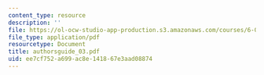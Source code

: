 ```yaml
---
content_type: resource
description: ''
file: https://ol-ocw-studio-app-production.s3.amazonaws.com/courses/6-021j-quantitative-physiology-cells-and-tissues-fall-2004/ee7cf752a699ac8e141867e3aad08874_authorsguide_03.pdf
file_type: application/pdf
resourcetype: Document
title: authorsguide_03.pdf
uid: ee7cf752-a699-ac8e-1418-67e3aad08874
---
```

